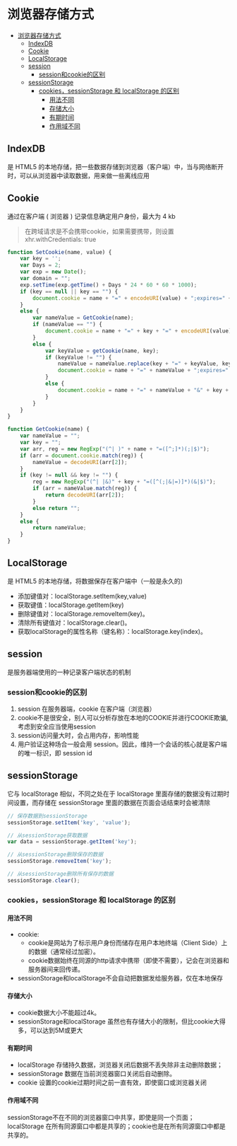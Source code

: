 # 浏览器存储方式

<!-- TOC -->

- [浏览器存储方式](#浏览器存储方式)
  - [IndexDB](#indexdb)
  - [Cookie](#cookie)
  - [LocalStorage](#localstorage)
  - [session](#session)
    - [session和cookie的区别](#session和cookie的区别)
  - [sessionStorage](#sessionstorage)
    - [cookies，sessionStorage 和 localStorage 的区别](#cookiessessionstorage-和-localstorage-的区别)
      - [用法不同](#用法不同)
      - [存储大小](#存储大小)
      - [有期时间](#有期时间)
      - [作用域不同](#作用域不同)

<!-- /TOC -->

## IndexDB

是 HTML5 的本地存储，把一些数据存储到浏览器（客户端）中，当与网络断开时，可以从浏览器中读取数据，用来做一些离线应用

## Cookie

通过在客户端 ( 浏览器 ) 记录信息确定用户身份，最大为 4 kb

> 在跨域请求是不会携带cookie，如果需要携带，则设置 xhr.withCredentials: true

```js
function SetCookie(name, value) {
    var key = '';
    var Days = 2;
    var exp = new Date();
    var domain = "";
    exp.setTime(exp.getTime() + Days * 24 * 60 * 60 * 1000);
    if (key == null || key == "") {
        document.cookie = name + "=" + encodeURI(value) + ";expires=" + exp.toGMTString() + ";path=/;domain=" + domain + ";";
    }
    else {
        var nameValue = GetCookie(name);
        if (nameValue == "") {
            document.cookie = name + "=" + key + "=" + encodeURI(value) + ";expires=" + exp.toGMTString() + ";path=/;domain=" + domain + ";";
        }
        else {
            var keyValue = getCookie(name, key);
            if (keyValue != "") {
                nameValue = nameValue.replace(key + "=" + keyValue, key + "=" + encodeURI(value));
                document.cookie = name + "=" + nameValue + ";expires=" + exp.toGMTString() + ";path=/;domain=" + domain + ";";
            }
            else {
                document.cookie = name + "=" + nameValue + "&" + key + "=" + encodeURI(value) + ";expires=" + exp.toGMTString() + ";path=/;" + domain + ";";
            }
        }
    }
}

function GetCookie(name) {
    var nameValue = "";
    var key = "";
    var arr, reg = new RegExp("(^| )" + name + "=([^;]*)(;|$)");
    if (arr = document.cookie.match(reg)) {
        nameValue = decodeURI(arr[2]);
    }
    if (key != null && key != "") {
        reg = new RegExp("(^| |&)" + key + "=([^(;|&|=)]*)(&|$)");
        if (arr = nameValue.match(reg)) {
            return decodeURI(arr[2]);
        }
        else return "";
    }
    else {
        return nameValue;
    }
}
```

## LocalStorage

是 HTML5 的本地存储，将数据保存在客户端中（一般是永久的)

- 添加键值对：localStorage.setItem(key,value)
- 获取键值：localStorage.getItem(key)
- 删除键值对：localStorage.removeItem(key)。
- 清除所有键值对：localStorage.clear()。
- 获取localStorage的属性名称（键名称）：localStorage.key(index)。

## session

是服务器端使用的一种记录客户端状态的机制

### session和cookie的区别

1. session 在服务器端，cookie 在客户端（浏览器）
1. cookie不是很安全，别人可以分析存放在本地的COOKIE并进行COOKIE欺骗,考虑到安全应当使用session
1. session访问量大时，会占用内存，影响性能
1. 用户验证这种场合一般会用 session。因此，维持一个会话的核心就是客户端的唯一标识，即 session id

## sessionStorage

它与 localStorage 相似，不同之处在于 localStorage 里面存储的数据没有过期时间设置，而存储在 sessionStorage 里面的数据在页面会话结束时会被清除

```js
// 保存数据到sessionStorage
sessionStorage.setItem('key', 'value');

// 从sessionStorage获取数据
var data = sessionStorage.getItem('key');

// 从sessionStorage删除保存的数据
sessionStorage.removeItem('key');

// 从sessionStorage删除所有保存的数据
sessionStorage.clear();
```

### cookies，sessionStorage 和 localStorage 的区别

#### 用法不同

- cookie:
  - cookie是网站为了标示用户身份而储存在用户本地终端（Client Side）上的数据（通常经过加密）。
  - cookie数据始终在同源的http请求中携带（即使不需要），记会在浏览器和服务器间来回传递。
- sessionStorage和localStorage不会自动把数据发给服务器，仅在本地保存

#### 存储大小

- cookie数据大小不能超过4k。
- sessionStorage和localStorage 虽然也有存储大小的限制，但比cookie大得多，可以达到5M或更大

#### 有期时间

- localStorage    存储持久数据，浏览器关闭后数据不丢失除非主动删除数据；
- sessionStorage  数据在当前浏览器窗口关闭后自动删除。
- cookie          设置的cookie过期时间之前一直有效，即使窗口或浏览器关闭

#### 作用域不同

sessionStorage不在不同的浏览器窗口中共享，即使是同一个页面；
localStorage 在所有同源窗口中都是共享的；cookie也是在所有同源窗口中都是共享的。